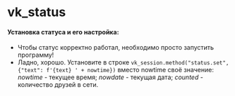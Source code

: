 # vk_status
#### Установка статуса и его настройка:
* Чтобы статус корректно работал, необходимо просто запустить программу!
* Ладно, хорошо. Установите в строке `vk_session.method("status.set", {"text": f'{text} ' + nowtime})` вместо nowtime своё значение:
*nowtime* - текущее время;
*nowdate* - текущая дата;
*counted* - количество друзей в сети.

